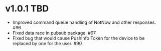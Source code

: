 # v1.0.1 TBD

* Improved command queue handling of NotNow and other responses. #96
* Fixed data race in pubsub package. #97
* Fixed bug that would cause PushInfo Token for the device to be replaced by one for the user. #90

